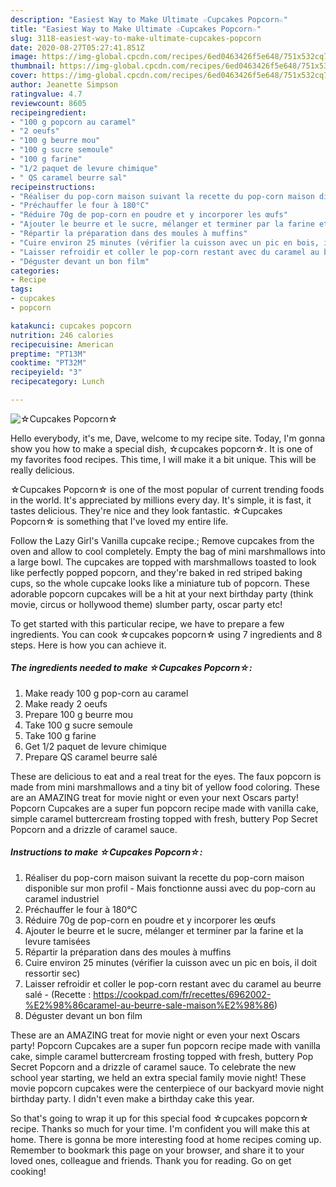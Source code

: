 ```yaml
---
description: "Easiest Way to Make Ultimate ☆Cupcakes Popcorn☆"
title: "Easiest Way to Make Ultimate ☆Cupcakes Popcorn☆"
slug: 3118-easiest-way-to-make-ultimate-cupcakes-popcorn
date: 2020-08-27T05:27:41.851Z
image: https://img-global.cpcdn.com/recipes/6ed0463426f5e648/751x532cq70/☆cupcakes-popcorn☆-photo-principale-de-la-recette.jpg
thumbnail: https://img-global.cpcdn.com/recipes/6ed0463426f5e648/751x532cq70/☆cupcakes-popcorn☆-photo-principale-de-la-recette.jpg
cover: https://img-global.cpcdn.com/recipes/6ed0463426f5e648/751x532cq70/☆cupcakes-popcorn☆-photo-principale-de-la-recette.jpg
author: Jeanette Simpson
ratingvalue: 4.7
reviewcount: 8605
recipeingredient:
- "100 g popcorn au caramel"
- "2 oeufs"
- "100 g beurre mou"
- "100 g sucre semoule"
- "100 g farine"
- "1/2 paquet de levure chimique"
- " QS caramel beurre sal"
recipeinstructions:
- "Réaliser du pop-corn maison suivant la recette du pop-corn maison disponible sur mon profil Mais fonctionne aussi avec du pop-corn au caramel industriel"
- "Préchauffer le four à 180°C"
- "Réduire 70g de pop-corn en poudre et y incorporer les œufs"
- "Ajouter le beurre et le sucre, mélanger et terminer par la farine et la levure tamisées"
- "Répartir la préparation dans des moules à muffins"
- "Cuire environ 25 minutes (vérifier la cuisson avec un pic en bois, il doit ressortir sec)"
- "Laisser refroidir et coller le pop-corn restant avec du caramel au beurre salé (Recette : https://cookpad.com/fr/recettes/6962002-%E2%98%86caramel-au-beurre-sale-maison%E2%98%86)"
- "Déguster devant un bon film"
categories:
- Recipe
tags:
- cupcakes
- popcorn

katakunci: cupcakes popcorn 
nutrition: 246 calories
recipecuisine: American
preptime: "PT13M"
cooktime: "PT32M"
recipeyield: "3"
recipecategory: Lunch

---
```



![☆Cupcakes Popcorn☆](https://img-global.cpcdn.com/recipes/6ed0463426f5e648/751x532cq70/☆cupcakes-popcorn☆-photo-principale-de-la-recette.jpg)

Hello everybody, it's me, Dave, welcome to my recipe site. Today, I'm gonna show you how to make a special dish, ☆cupcakes popcorn☆. It is one of my favorites food recipes. This time, I will make it a bit unique. This will be really delicious.

☆Cupcakes Popcorn☆ is one of the most popular of current trending foods in the world. It's appreciated by millions every day. It's simple, it is fast, it tastes delicious. They're nice and they look fantastic. ☆Cupcakes Popcorn☆ is something that I've loved my entire life.

Follow the Lazy Girl&#39;s Vanilla cupcake recipe.; Remove cupcakes from the oven and allow to cool completely. Empty the bag of mini marshmallows into a large bowl. The cupcakes are topped with marshmallows toasted to look like perfectly popped popcorn, and they&#39;re baked in red striped baking cups, so the whole cupcake looks like a miniature tub of popcorn. These adorable popcorn cupcakes will be a hit at your next birthday party (think movie, circus or hollywood theme) slumber party, oscar party etc!


To get started with this particular recipe, we have to prepare a few ingredients. You can cook ☆cupcakes popcorn☆ using 7 ingredients and 8 steps. Here is how you can achieve it.

<!--inarticleads1-->

##### The ingredients needed to make ☆Cupcakes Popcorn☆:

1. Make ready 100 g pop-corn au caramel
1. Make ready 2 oeufs
1. Prepare 100 g beurre mou
1. Take 100 g sucre semoule
1. Take 100 g farine
1. Get 1/2 paquet de levure chimique
1. Prepare  QS caramel beurre salé


These are delicious to eat and a real treat for the eyes. The faux popcorn is made from mini marshmallows and a tiny bit of yellow food coloring. These are an AMAZING treat for movie night or even your next Oscars party! Popcorn Cupcakes are a super fun popcorn recipe made with vanilla cake, simple caramel buttercream frosting topped with fresh, buttery Pop Secret Popcorn and a drizzle of caramel sauce. 

<!--inarticleads2-->

##### Instructions to make ☆Cupcakes Popcorn☆:

1. Réaliser du pop-corn maison suivant la recette du pop-corn maison disponible sur mon profil - Mais fonctionne aussi avec du pop-corn au caramel industriel
1. Préchauffer le four à 180°C
1. Réduire 70g de pop-corn en poudre et y incorporer les œufs
1. Ajouter le beurre et le sucre, mélanger et terminer par la farine et la levure tamisées
1. Répartir la préparation dans des moules à muffins
1. Cuire environ 25 minutes (vérifier la cuisson avec un pic en bois, il doit ressortir sec)
1. Laisser refroidir et coller le pop-corn restant avec du caramel au beurre salé - (Recette : https://cookpad.com/fr/recettes/6962002-%E2%98%86caramel-au-beurre-sale-maison%E2%98%86)
1. Déguster devant un bon film


These are an AMAZING treat for movie night or even your next Oscars party! Popcorn Cupcakes are a super fun popcorn recipe made with vanilla cake, simple caramel buttercream frosting topped with fresh, buttery Pop Secret Popcorn and a drizzle of caramel sauce. To celebrate the new school year starting, we held an extra special family movie night! These movie popcorn cupcakes were the centerpiece of our backyard movie night birthday party. I didn&#39;t even make a birthday cake this year. 

So that's going to wrap it up for this special food ☆cupcakes popcorn☆ recipe. Thanks so much for your time. I'm confident you will make this at home. There is gonna be more interesting food at home recipes coming up. Remember to bookmark this page on your browser, and share it to your loved ones, colleague and friends. Thank you for reading. Go on get cooking!
